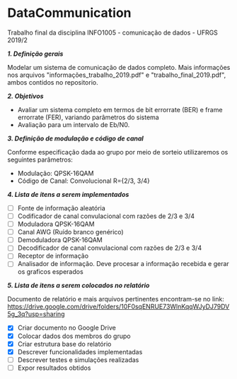 # DataCommunication
Trabalho final da disciplina INFO1005 - comunicação de dados - UFRGS 2019/2

**_1. Definição gerais_**

Modelar um sistema de comunicação de dados completo. Mais informações nos arquivos "informações_trabalho_2019.pdf" e "trabalho_final_2019.pdf", ambos contidos no repositorio.

**_2. Objetivos_**

* Avaliar um sistema completo em termos de bit errorrate (BER) e frame errorrate (FER), variando parâmetros do sistema
* Avaliação para um intervalo de Eb/N0.

**_3. Definição de modulação e código de canal_**

Conforme especificação dada ao grupo por meio de sorteio utilizaremos os seguintes parâmetros:

* Modulação: QPSK-16QAM
* Código de Canal: Convolucional R={2/3, 3/4}

**_4. Lista de itens a serem implementados_**

- [ ] Fonte de informação aleatória
- [ ] Codificador de canal convulacional com razões de 2/3 e 3/4
- [ ] Moduladora QPSK-16QAM
- [ ] Canal AWG (Ruído branco genérico)
- [ ] Demoduladora QPSK-16QAM
- [ ] Decodificador de canal convulacional com razões de 2/3 e 3/4
- [ ] Receptor de informação
- [ ] Analisador de informação. Deve procesar a informação recebida e gerar os graficos esperados

**_5. Lista de itens a serem colocados no relatório_**

Documento de relatório e mais arquivos pertinentes encontram-se no link: https://drive.google.com/drive/folders/10F0sqENRUE73WlnKqqWJyDJ79DV5g_3q?usp=sharing

- [x] Criar documento no Google Drive
- [x] Colocar dados dos membros do grupo
- [x] Criar estrutura base do relatório
- [x] Descrever funcionalidades implementadas
- [ ] Descrever testes e simulações realizadas
- [ ] Expor resultados obtidos